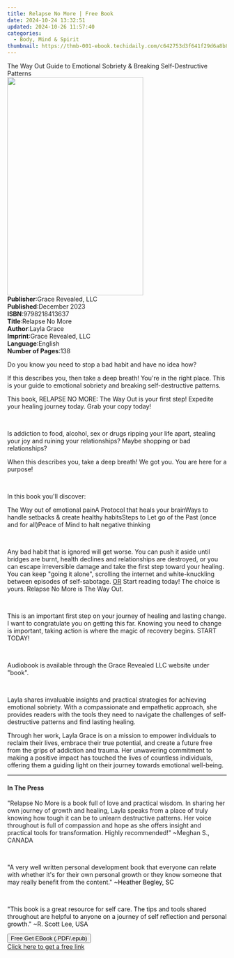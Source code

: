 ```yaml
---
title: Relapse No More | Free Book
date: 2024-10-24 13:32:51
updated: 2024-10-26 11:57:40
categories:
  - Body, Mind & Spirit
thumbnail: https://thmb-001-ebook.techidaily.com/c642753d3f641f29d6a8b85b84a2a3f3c6014bed77faa75beaa3ca602951eb3d.jpg
---
```

<main id="book-container">
  <div class="flex flex-col">
    <div class="book-brief flex-1 py-6 px-4 sm:p-6 md:py-10 md:px-8">
      <!-- brief-->
      <div class="book-brief-main">
        The Way Out Guide to Emotional Sobriety & Breaking Self-Destructive
        Patterns
      </div>
    </div>
    <div
      class="book-meta-info flex-1 grid gap-4 col-start-1 col-end-3 row-start-1 sm:mb-6 sm:grid-cols-4 lg:gap-6 lg:col-start-2 lg:row-end-6 lg:row-span-6 lg:mb-0"
    >
      <div
        class="book-meta-info-left place-content-center mt-4 p-4 text-sm leading-6 col-start-2 col-span-2 dark:text-slate-400"
      >
        <img
          class="w-full h-500 object-cover rounded-lg sm:h-255 sm:col-span-2 lg:col-span-full"
          src="https://img-001-ebook.techidaily.com/09c9390b4bf977a3f92cc78b4db1916692668e6708441ae3f377d40656b41e76.jpg"
          alt=""
          width="312"
          height="500"
        />
      </div>
      <div
        class="book-meta-info-right mt-2 col-start-1 row-start-2 col-span-3 self-center"
      >
        <!-- meta data  -->
        <div class="flex flex-col px-4 md:px-8">
          <div class="flex-1">
            <strong>Publisher</strong>:<span class="px-2"
              >Grace Revealed, LLC</span
            >
          </div>
          <div class="flex-1">
            <strong>Published</strong>:<span class="px-2">December 2023</span>
          </div>
          <div class="flex-1">
            <strong>ISBN</strong>:<span class="px-2">9798218413637</span>
          </div>
          <div class="flex-1">
            <strong>Title</strong>:<span class="px-2">Relapse No More</span>
          </div>
          <div class="flex-1">
            <strong>Author</strong>:<span class="px-2">Layla Grace</span>
          </div>
          <div class="flex-1">
            <strong>Imprint</strong>:<span class="px-2"
              >Grace Revealed, LLC</span
            >
          </div>
          <div class="flex-1">
            <strong>Language</strong>:<span class="px-2">English</span>
          </div>
          <div class="flex-1">
            <strong>Number of Pages</strong>:<span class="px-2">138</span>
          </div>
        </div>
      </div>
    </div>
    <div class="book-description flex-1 py-6 px-4 sm:p-6 md:py-10 md:px-8">
      <div class="book-description-main">
        <div accordion-content="" id="description">
          <p>Do you know you need to stop a bad habit and have no idea how?</p>
          <p>
            If this describes you, then take a deep breath! You're in the right
            place. This is your guide to emotional sobriety and breaking
            self-destructive patterns.
          </p>
          <p>
            This book, RELAPSE NO MORE: The Way Out is your first step! Expedite
            your healing journey today. Grab your copy today!
          </p>
          <p><br /></p>
          <p>
            Is addiction to food, alcohol, sex or drugs ripping your life apart,
            stealing your joy and ruining your relationships? Maybe shopping or
            bad relationships?
          </p>
          <p>
            When this describes you, take a deep breath! We got you. You are
            here for a purpose!
          </p>
          <p><br /></p>
          <p>In this book you'll discover:</p>
          <span contenteditable="false" class="ql-ui"></span>The Way out of
          emotional pain<span contenteditable="false" class="ql-ui"></span>A
          Protocol that heals your brain<span
            contenteditable="false"
            class="ql-ui"
          ></span
          >Ways to handle setbacks &amp; create healthy habits<span
            contenteditable="false"
            class="ql-ui"
          ></span
          >Steps to Let go of the Past (once and for all)<span
            contenteditable="false"
            class="ql-ui"
          ></span
          >Peace of Mind to halt negative thinking
          <p><br /></p>
          <p>
            Any bad habit that is ignored will get worse. You can push it aside
            until bridges are burnt, health declines and relationships are
            destroyed, or you can escape irreversible damage and take the first
            step toward your healing. You can keep "going it alone", scrolling
            the internet and white-knuckling between episodes of self-sabotage.
            <u>OR</u> Start reading today! The choice is yours. Relapse No More
            is The Way Out.
          </p>
          <p><br /></p>
          <p>
            This is an important first step on your journey of healing and
            lasting change. I want to congratulate you on getting this far.
            Knowing you need to change is important, taking action is where the
            magic of recovery begins. START TODAY!
          </p>
          <p><br /></p>
          <p>
            Audiobook is available through the Grace Revealed LLC website under
            "book".
          </p>
          <p><br /></p>
          <p>
            Layla shares invaluable insights and practical strategies for
            achieving emotional sobriety. With a compassionate and empathetic
            approach, she provides readers with the tools they need to navigate
            the challenges of self-destructive patterns and find lasting
            healing.
          </p>
          <p>
            Through her work, Layla Grace is on a mission to empower individuals
            to reclaim their lives, embrace their true potential, and create a
            future free from the grips of addiction and trauma. Her unwavering
            commitment to making a positive impact has touched the lives of
            countless individuals, offering them a guiding light on their
            journey towards emotional well-being.
          </p>
        </div>
        <div class="accordion-fader"></div>
      </div>
    </div>
    <div class="book-excerpts flex-1 py-6 px-4 sm:p-6 md:py-10 md:px-8">
      <!-- excerpts-->
      <div class="book-excerpts-main">
        <hr />
        <h4 class="placeholder placeholder-heading">
          <span>In The Press</span>
        </h4>
        <p></p>
        <p>
          <span style="color: rgba(32, 33, 36, 1)"
            >"Relapse No More is a book full of love and practical wisdom. In
            sharing her own journey of growth and healing, Layla speaks from a
            place of truly knowing how tough it can be to unlearn destructive
            patterns. Her voice throughout is full of compassion and hope as she
            offers insight and practical tools for transformation. Highly
            recommended!" ~Meghan S., CANADA</span
          >
        </p>
        <p><br /></p>
        <p>
          "A very well written personal development book that everyone can
          relate with whether it's for their own personal growth or they know
          someone that may really benefit from the content."
          <span
            style="
              background-color: rgba(255, 255, 255, 1);
              color: rgba(0, 0, 0, 1);
            "
            >~Heather Begley, SC</span
          >
        </p>
        <p><br /></p>
        <p>
          "<span
            style="
              background-color: rgba(255, 255, 255, 1);
              color: rgba(15, 17, 17, 1);
            "
            >This book is a great resource for self care. The tips and tools
            shared throughout are helpful to anyone on a journey of self
            reflection and personal growth." ~R. Scott Lee, USA</span
          >
        </p>
        <p></p>
      </div>
    </div>
    <div
      class="book-about-author flex-1 py-6 px-4 sm:p-6 md:py-10 md:px-8"
    ></div>
    <div class="book-free-get flex-1 py-6 px-4 sm:p-6 md:py-10 md:px-8">
      <button
        id="btn-free-get"
        class="bg-blue-500 hover:bg-blue-700 text-white font-bold py-2 px-4 rounded"
      >
        Free Get EBook (.PDF/.epub)
      </button>
      <div id="countdown-display" class="px-2 text-lg mt-2"></div>
      <a
        id="free-link"
        class="hidden bg-blue-500 hover:bg-blue-700 text-white font-bold py-2 px-4 rounded"
        href="https://www.ebooks.com/en-us/book/211323640/relapse-no-more/layla-grace/"
        target="_blank"
        >Click here to get a free link</a
      >
    </div>
    <script>
      let countdownTime = 0;
      let countdownInterval = null;
      document
        .getElementById('btn-free-get')
        .addEventListener('click', startCountdown);
      function startCountdown() {
        countdownTime = new Date().getTime() + 60000 * 3;
        countdownInterval = setInterval(updateCountdown, 1000);
        document.getElementById('btn-free-get').disabled = true;
        document
          .getElementById('btn-free-get')
          .classList.add('bg-gray-500', 'cursor-not-allowed');
      }
      function updateCountdown() {
        let currentTime = new Date().getTime();
        let timeLeft = countdownTime - currentTime;
        let secondsLeft = Math.floor(timeLeft / 1000);
        document.getElementById('countdown-display').innerHTML =
          `Remaining time: ${secondsLeft} seconds.`;
        if (secondsLeft <= 0) {
          clearInterval(countdownInterval);
          document.getElementById('btn-free-get').classList.add('hidden');
          document.getElementById('free-link').classList.remove('hidden');
          document.getElementById('countdown-display').innerHTML = '';
        }
      }
    </script>
  </div>
</main>
